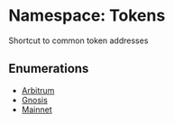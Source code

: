 # Namespace: Tokens

Shortcut to common token addresses

## Enumerations

- [Arbitrum](../enums/Tokens.Arbitrum.md)
- [Gnosis](../enums/Tokens.Gnosis.md)
- [Mainnet](../enums/Tokens.Mainnet.md)
